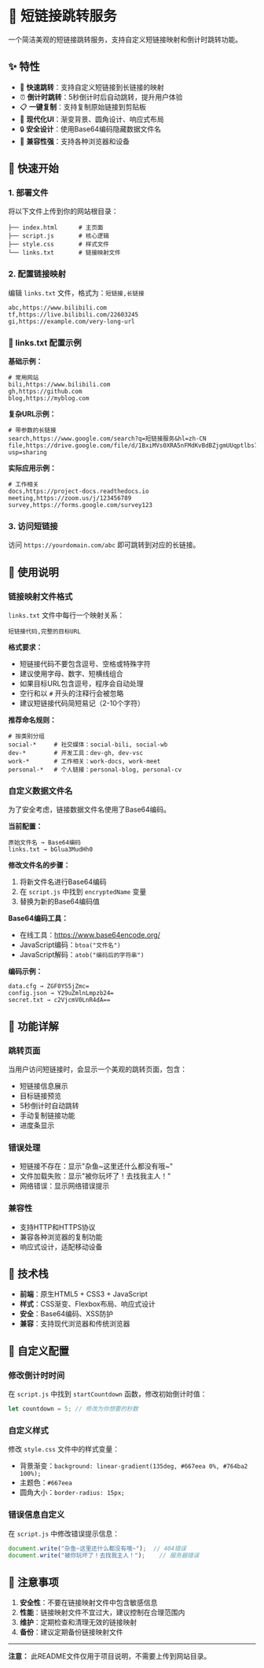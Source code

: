 # 🔗 短链接跳转服务

一个简洁美观的短链接跳转服务，支持自定义短链接映射和倒计时跳转功能。

## ✨ 特性

- 🚀 **快速跳转**：支持自定义短链接到长链接的映射
- ⏰ **倒计时跳转**：5秒倒计时后自动跳转，提升用户体验
- 📋 **一键复制**：支持复制原始链接到剪贴板
- 🎨 **现代化UI**：渐变背景、圆角设计、响应式布局
- 🔒 **安全设计**：使用Base64编码隐藏数据文件名
- 📱 **兼容性强**：支持各种浏览器和设备

## 🚀 快速开始

### 1. 部署文件

将以下文件上传到你的网站根目录：

```
├── index.html      # 主页面
├── script.js       # 核心逻辑
├── style.css       # 样式文件
└── links.txt       # 链接映射文件
```

### 2. 配置链接映射

编辑 `links.txt` 文件，格式为：`短链接,长链接`

```
abc,https://www.bilibili.com
tf,https://live.bilibili.com/22603245
gi,https://example.com/very-long-url
```

### 📝 links.txt 配置示例

**基础示例：**
```
# 常用网站
bili,https://www.bilibili.com
gh,https://github.com
blog,https://myblog.com
```

**复杂URL示例：**
```
# 带参数的长链接
search,https://www.google.com/search?q=短链接服务&hl=zh-CN
file,https://drive.google.com/file/d/1BxiMVs0XRA5nFMdKvBdBZjgmUUqptlbs74OgvE2upms/view?usp=sharing
```

**实际应用示例：**
```
# 工作相关
docs,https://project-docs.readthedocs.io
meeting,https://zoom.us/j/123456789
survey,https://forms.google.com/survey123
```

### 3. 访问短链接

访问 `https://yourdomain.com/abc` 即可跳转到对应的长链接。

## 📖 使用说明

### 链接映射文件格式

`links.txt` 文件中每行一个映射关系：
```
短链接代码,完整的目标URL
```

**格式要求：**
- 短链接代码不要包含逗号、空格或特殊字符
- 建议使用字母、数字、短横线组合
- 如果目标URL包含逗号，程序会自动处理
- 空行和以 `#` 开头的注释行会被忽略
- 建议短链接代码简短易记（2-10个字符）

**推荐命名规则：**
```
# 按类别分组
social-*     # 社交媒体：social-bili, social-wb
dev-*        # 开发工具：dev-gh, dev-vsc
work-*       # 工作相关：work-docs, work-meet
personal-*   # 个人链接：personal-blog, personal-cv
```

### 自定义数据文件名

为了安全考虑，链接数据文件名使用了Base64编码。

**当前配置：**
```
原始文件名 → Base64编码
links.txt → bGlua3MudHh0
```

**修改文件名的步骤：**
1. 将新文件名进行Base64编码
2. 在 `script.js` 中找到 `encryptedName` 变量
3. 替换为新的Base64编码值

**Base64编码工具：**
- 在线工具：https://www.base64encode.org/
- JavaScript编码：`btoa("文件名")`
- JavaScript解码：`atob("编码后的字符串")`

**编码示例：**
```
data.cfg → ZGF0YS5jZmc=
config.json → Y29uZmlnLmpzb24=
secret.txt → c2VjcmV0LnR4dA==
```

## 🎯 功能详解

### 跳转页面

当用户访问短链接时，会显示一个美观的跳转页面，包含：
- 短链接信息展示
- 目标链接预览
- 5秒倒计时自动跳转
- 手动复制链接功能
- 进度条显示

### 错误处理

- 短链接不存在：显示"杂鱼~这里还什么都没有哦~"
- 文件加载失败：显示"被你玩坏了！去找我主人！"
- 网络错误：显示网络错误提示

### 兼容性

- 支持HTTP和HTTPS协议
- 兼容各种浏览器的复制功能
- 响应式设计，适配移动设备

## 🔧 技术栈

- **前端**：原生HTML5 + CSS3 + JavaScript
- **样式**：CSS渐变、Flexbox布局、响应式设计
- **安全**：Base64编码、XSS防护
- **兼容**：支持现代浏览器和传统浏览器

## 📝 自定义配置

### 修改倒计时时间

在 `script.js` 中找到 `startCountdown` 函数，修改初始倒计时值：

```javascript
let countdown = 5; // 修改为你想要的秒数
```

### 自定义样式

修改 `style.css` 文件中的样式变量：
- 背景渐变：`background: linear-gradient(135deg, #667eea 0%, #764ba2 100%);`
- 主题色：`#667eea`
- 圆角大小：`border-radius: 15px;`

### 错误信息自定义

在 `script.js` 中修改错误提示信息：
```javascript
document.write("杂鱼~这里还什么都没有哦~");  // 404错误
document.write("被你玩坏了！去找我主人！");    // 服务器错误
```

## 🚨 注意事项

1. **安全性**：不要在链接映射文件中包含敏感信息
2. **性能**：链接映射文件不宜过大，建议控制在合理范围内
3. **维护**：定期检查和清理无效的链接映射
4. **备份**：建议定期备份链接映射文件

---

**注意：** 此README文件仅用于项目说明，不需要上传到网站目录。
